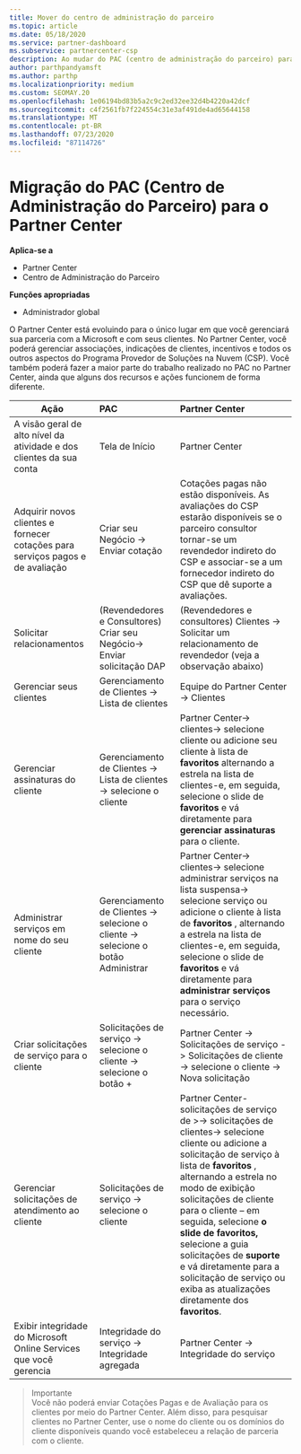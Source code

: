 ```yaml
---
title: Mover do centro de administração do parceiro
ms.topic: article
ms.date: 05/18/2020
ms.service: partner-dashboard
ms.subservice: partnercenter-csp
description: Ao mudar do PAC (centro de administração do parceiro) para o Partner Center, saiba como gerenciar a associação do programa CSP, as indicações do cliente, os incentivos e muito mais.
author: parthpandyamsft
ms.author: parthp
ms.localizationpriority: medium
ms.custom: SEOMAY.20
ms.openlocfilehash: 1e06194bd83b5a2c9c2ed32ee32d4b4220a42dcf
ms.sourcegitcommit: c4f2561fb7f224554c31e3af491de4ad65644158
ms.translationtype: MT
ms.contentlocale: pt-BR
ms.lasthandoff: 07/23/2020
ms.locfileid: "87114726"
---
```

# <a name="moving-from-partner-admin-center-pac-to-the-partner-center"></a>Migração do PAC (Centro de Administração do Parceiro) para o Partner Center

**Aplica-se a**
- Partner Center
- Centro de Administração do Parceiro

**Funções apropriadas**
- Administrador global

O Partner Center está evoluindo para o único lugar em que você gerenciará sua parceria com a Microsoft e com seus clientes. No Partner Center, você poderá gerenciar associações, indicações de clientes, incentivos e todos os outros aspectos do Programa Provedor de Soluções na Nuvem (CSP). Você também poderá fazer a maior parte do trabalho realizado no PAC no Partner Center, ainda que alguns dos recursos e ações funcionem de forma diferente.


|**Ação**   |**PAC**   |**Partner Center**   |
|--------------|:--------------|:---------------|
|A visão geral de alto nível da atividade e dos clientes da sua conta|Tela de Início|Partner Center|
|Adquirir novos clientes e fornecer cotações para serviços pagos e de avaliação|Criar seu Negócio -> Enviar cotação|Cotações pagas não estão disponíveis. As avaliações do CSP estarão disponíveis se o parceiro consultor tornar-se um revendedor indireto do CSP e associar-se a um fornecedor indireto do CSP que dê suporte a avaliações. |
|Solicitar relacionamentos|(Revendedores e Consultores) Criar seu Negócio-> Enviar solicitação DAP|(Revendedores e consultores) Clientes -> Solicitar um relacionamento de revendedor (veja a observação abaixo)|
|Gerenciar seus clientes|Gerenciamento de Clientes -> Lista de clientes|Equipe do Partner Center -> Clientes|
|Gerenciar assinaturas do cliente|Gerenciamento de Clientes -> Lista de clientes -> selecione o cliente|Partner Center-> clientes-> selecione cliente ou adicione seu cliente à lista de **favoritos** alternando a estrela na lista de clientes-e, em seguida, selecione o slide de **favoritos** e vá diretamente para **gerenciar assinaturas** para o cliente.|
|Administrar serviços em nome do seu cliente|Gerenciamento de Clientes -> selecione o cliente -> selecione o botão Administrar|Partner Center-> clientes-> selecione administrar serviços na lista suspensa-> selecione serviço ou adicione o cliente à lista de **favoritos** , alternando a estrela na lista de clientes-e, em seguida, selecione o slide de **favoritos** e vá diretamente para **administrar serviços** para o serviço necessário.|
|Criar solicitações de serviço para o cliente|Solicitações de serviço -> selecione o cliente -> selecione o botão + | Partner Center -> Solicitações de serviço -> Solicitações de cliente -> selecione o cliente -> Nova solicitação|
|Gerenciar solicitações de atendimento ao cliente| Solicitações de serviço -> selecione o cliente|Partner Center-solicitações de serviço de >-> solicitações de clientes-> selecione cliente ou adicione a solicitação de serviço à lista de **favoritos** , alternando a estrela no modo de exibição solicitações de cliente para o cliente – em seguida, selecione **o slide de favoritos,** selecione a guia solicitações de **suporte** e vá diretamente para a solicitação de serviço ou exiba as atualizações diretamente dos **favoritos**.|
|Exibir integridade do Microsoft Online Services que você gerencia|Integridade do serviço -> Integridade agregada|Partner Center -> Integridade do serviço|

>Importante<br>
Você não poderá enviar Cotações Pagas e de Avaliação para os clientes por meio do Partner Center. Além disso, para pesquisar clientes no Partner Center, use o nome do cliente ou os domínios do cliente disponíveis quando você estabeleceu a relação de parceria com o cliente.
